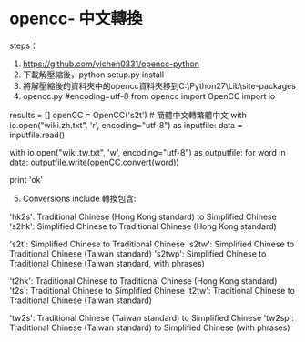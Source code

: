 # opencc- 中文轉換
steps：
1. https://github.com/yichen0831/opencc-python
2. 下載解壓縮後，python setup.py install
3. 將解壓縮後的資料夾中的opencc資料夾移到C:\Python27\Lib\site-packages
4. opencc.py
#encoding=utf-8
from opencc import OpenCC
import io

results = []
openCC = OpenCC('s2t')  # 簡體中文轉繁體中文
with io.open("wiki.zh.txt", 'r', encoding="utf-8") as inputfile:
    data = inputfile.read()

with io.open("wiki.tw.txt", 'w', encoding="utf-8") as outputfile:
    for word in data:
        outputfile.write(openCC.convert(word))

print 'ok'

5. Conversions include 轉換包含:

'hk2s': Traditional Chinese (Hong Kong standard) to Simplified Chinese
's2hk': Simplified Chinese to Traditional Chinese (Hong Kong standard)

's2t': Simplified Chinese to Traditional Chinese
's2tw': Simplified Chinese to Traditional Chinese (Taiwan standard)
's2twp': Simplified Chinese to Traditional Chinese (Taiwan standard, with phrases)

't2hk': Traditional Chinese to Traditional Chinese (Hong Kong standard)
't2s': Traditional Chinese to Simplified Chinese
't2tw': Traditional Chinese to Traditional Chinese (Taiwan standard)

'tw2s': Traditional Chinese (Taiwan standard) to Simplified Chinese
'tw2sp': Traditional Chinese (Taiwan standard) to Simplified Chinese (with phrases)
